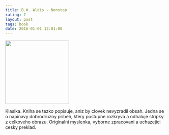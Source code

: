 ```yaml
---
title: B.W. Aldis - Nonstop
rating: 7
layout: post
tags: book
date: 2016-01-01 12:01:00
---
```

<img width="200" src="http://www.legie.info/images/kniha-small/1/1819-2210.jpg" />
<p>
Klasika. Kniha se tezko popisuje, aniz by clovek nevyzradil obsah. Jedna se o napinavy dobrodruzny pribeh, ktery postupne rozkryva a odhaluje stripky z celkoveho obrazu. Originalni myslenka, vyborne zpracovani a uchazejici cesky preklad.
</p>
